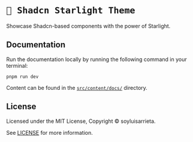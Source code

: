 # `🔳 Shadcn Starlight Theme`

Showcase Shadcn-based components with the power of Starlight.

## Documentation

Run the documentation locally by running the following command in your terminal:

```shell
pnpm run dev
```

Content can be found in the [`src/content/docs/`](./src/content/docs/) directory.

## License

Licensed under the MIT License, Copyright © soyluisarrieta.

See [LICENSE](/LICENSE) for more information.
